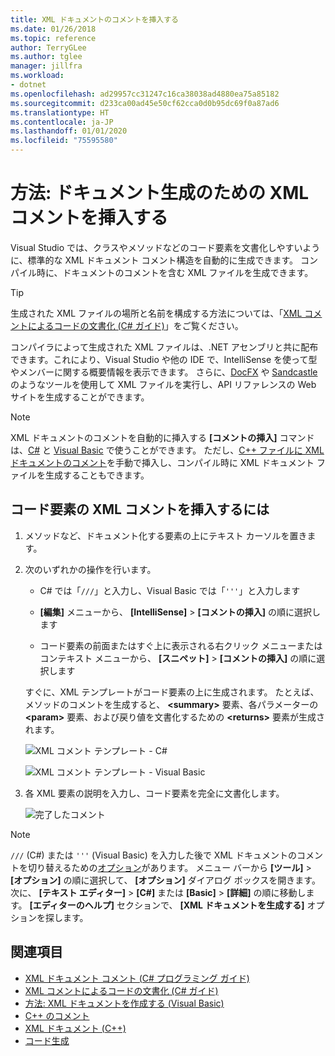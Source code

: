 ```yaml
---
title: XML ドキュメントのコメントを挿入する
ms.date: 01/26/2018
ms.topic: reference
author: TerryGLee
ms.author: tglee
manager: jillfra
ms.workload:
- dotnet
ms.openlocfilehash: ad29957cc31247c16ca38038ad4880ea75a85182
ms.sourcegitcommit: d233ca00ad45e50cf62cca0d0b95dc69f0a87ad6
ms.translationtype: HT
ms.contentlocale: ja-JP
ms.lasthandoff: 01/01/2020
ms.locfileid: "75595580"
---
```

# <a name="how-to-insert-xml-comments-for-documentation-generation"></a>方法: ドキュメント生成のための XML コメントを挿入する

Visual Studio では、クラスやメソッドなどのコード要素を文書化しやすいように、標準的な XML ドキュメント コメント構造を自動的に生成できます。 コンパイル時に、ドキュメントのコメントを含む XML ファイルを生成できます。

> [!TIP]
> 生成された XML ファイルの場所と名前を構成する方法については、「[XML コメントによるコードの文書化 (C# ガイド)](/dotnet/csharp/codedoc)」をご覧ください。

コンパイラによって生成された XML ファイルは、.NET アセンブリと共に配布できます。これにより、Visual Studio や他の IDE で、IntelliSense を使って型やメンバーに関する概要情報を表示できます。 さらに、[DocFX](https://dotnet.github.io/docfx/) や [Sandcastle](https://www.microsoft.com/download/details.aspx?id=10526) のようなツールを使用して XML ファイルを実行し、API リファレンスの Web サイトを生成することができます。

> [!NOTE]
> XML ドキュメントのコメントを自動的に挿入する **[コメントの挿入]** コマンドは、[C#](/dotnet/csharp/programming-guide/xmldoc/xml-documentation-comments) と [Visual Basic](/dotnet/visual-basic/programming-guide/program-structure/how-to-create-xml-documentation) で使うことができます。 ただし、[C++ ファイルに XML ドキュメントのコメント](/cpp/build/reference/xml-documentation-visual-cpp)を手動で挿入し、コンパイル時に XML ドキュメント ファイルを生成することもできます。

## <a name="to-insert-xml-comments-for-a-code-element"></a>コード要素の XML コメントを挿入するには

1. メソッドなど、ドキュメント化する要素の上にテキスト カーソルを置きます。

1. 次のいずれかの操作を行います。

   - C# では「`///`」と入力し、Visual Basic では「`'''`」と入力します

   - **[編集]** メニューから、 **[IntelliSense]**  >  **[コメントの挿入]** の順に選択します

   - コード要素の前面またはすぐ上に表示される右クリック メニューまたはコンテキスト メニューから、 **[スニペット]**  >  **[コメントの挿入]** の順に選択します

   すぐに、XML テンプレートがコード要素の上に生成されます。 たとえば、メソッドのコメントを生成すると、 **\<summary\>** 要素、各パラメーターの **\<param\>** 要素、および戻り値を文書化するための **\<returns\>** 要素が生成されます。

   ![XML コメント テンプレート - C#](media/doc-preview-cs.png)

   ![XML コメント テンプレート - Visual Basic](media/doc-preview-vb.png)

1. 各 XML 要素の説明を入力し、コード要素を完全に文書化します。

   ![完了したコメント](media/doc-result-cs.png)

> [!NOTE]
> `///` (C#) または `'''` (Visual Basic) を入力した後で XML ドキュメントのコメントを切り替えるための[オプション](../../ide/reference/options-text-editor-csharp-advanced.md)があります。 メニュー バーから **[ツール]**  >  **[オプション]** の順に選択して、 **[オプション]** ダイアログ ボックスを開きます。 次に、 **[テキスト エディター]**  >  **[C#]** または **[Basic]**  >  **[詳細]** の順に移動します。 **[エディターのヘルプ]** セクションで、 **[XML ドキュメントを生成する]** オプションを探します。

## <a name="see-also"></a>関連項目

- [XML ドキュメント コメント (C# プログラミング ガイド)](/dotnet/csharp/programming-guide/xmldoc/xml-documentation-comments)
- [XML コメントによるコードの文書化 (C# ガイド)](/dotnet/csharp/codedoc)
- [方法: XML ドキュメントを作成する (Visual Basic)](/dotnet/visual-basic/programming-guide/program-structure/how-to-create-xml-documentation)
- [C++ のコメント](/cpp/cpp/comments-cpp)
- [XML ドキュメント (C++)](/cpp/build/reference/xml-documentation-visual-cpp)
- [コード生成](../code-generation-in-visual-studio.md)
